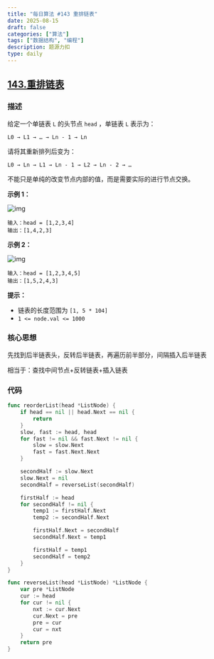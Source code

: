 ```yaml
---
title: "每日算法 #143 重排链表"
date: 2025-08-15
draft: false
categories: ["算法"]
tags: ["数据结构", "编程"]
description: 题源力扣
type: daily
---
```




## [143.重排链表](https://leetcode.cn/problems/reorder-list/description/)

### 描述

给定一个单链表 `L` 的头节点 `head` ，单链表 `L` 表示为：

```
L0 → L1 → … → Ln - 1 → Ln
```

请将其重新排列后变为：

```
L0 → Ln → L1 → Ln - 1 → L2 → Ln - 2 → …
```

不能只是单纯的改变节点内部的值，而是需要实际的进行节点交换。

 

**示例 1：**

![img](https://pic.leetcode-cn.com/1626420311-PkUiGI-image.png)

```
输入：head = [1,2,3,4]
输出：[1,4,2,3]
```

**示例 2：**

![img](https://pic.leetcode-cn.com/1626420320-YUiulT-image.png)

```
输入：head = [1,2,3,4,5]
输出：[1,5,2,4,3]
```

 

**提示：**

- 链表的长度范围为 `[1, 5 * 104]`
- `1 <= node.val <= 1000`

### 核心思想

先找到后半链表头，反转后半链表，再遍历前半部分，间隔插入后半链表

相当于：查找中间节点+反转链表+插入链表

### 代码

```go
func reorderList(head *ListNode) {
	if head == nil || head.Next == nil {
		return
	}
	slow, fast := head, head
	for fast != nil && fast.Next != nil {
		slow = slow.Next
		fast = fast.Next.Next
	}

	secondHalf := slow.Next
	slow.Next = nil
	secondHalf = reverseList(secondHalf)

	firstHalf := head
	for secondHalf != nil {
		temp1 := firstHalf.Next
		temp2 := secondHalf.Next

		firstHalf.Next = secondHalf
		secondHalf.Next = temp1

		firstHalf = temp1
		secondHalf = temp2
	}
}

func reverseList(head *ListNode) *ListNode {
	var pre *ListNode
	cur := head
	for cur != nil {
		nxt := cur.Next
		cur.Next = pre
		pre = cur
		cur = nxt
	}
	return pre
}
```

